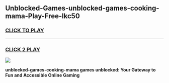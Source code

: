 
## Unblocked-Games-unblocked-games-cooking-mama-Play-Free-lkc50
<h3>
<a href="https://premium76.site?title=unblocked-games-cooking-mama&ref=10A">CLICK TO PLAY</a></h3>
<hr>

<h3>
<a href="https://premium76.site?title=unblocked-games-cooking-mama&ref=10A">CLICK 2 PLAY</a>
  
</h3>

<a href="https://premium76.site?title=unblocked-games-cooking-mama&ref=10A"><img src="https://clearcache.store/games.png"></a>


**unblocked-games-cooking-mama games unblocked: Your Gateway to Fun and Accessible Online Gaming**
